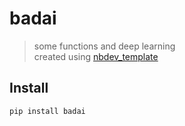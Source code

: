 # badai
> some functions and deep learning <br> created using [nbdev_template](https://github.com/fastai/nbdev_template)


## Install

`pip install badai`

